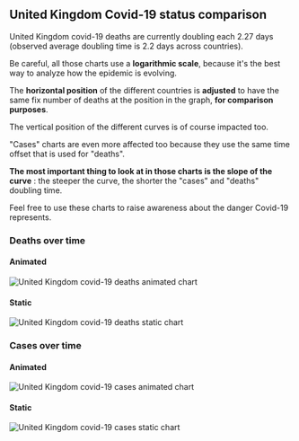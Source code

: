 ## United Kingdom Covid-19 status comparison 

United Kingdom covid-19 deaths are currently doubling each 2.27 days (observed average doubling time is 2.2 days across countries).



Be careful, all those charts use a **logarithmic scale**, because it's the best way to analyze how the epidemic is evolving.
 
The **horizontal position** of the different countries is **adjusted** to have the same fix number of deaths at the position in the graph, **for comparison purposes**.

The vertical position of the different curves is of course impacted too.

"Cases" charts are even more affected too because they use the same time offset that is used for "deaths".

**The most important thing to look at in those charts is the slope of the curve** : the steeper the curve, the shorter the "cases" and "deaths" doubling time.

Feel free to use these charts to raise awareness about the danger Covid-19 represents. 


 
### Deaths over time
 
#### Animated
![United Kingdom covid-19 deaths animated chart](https://raw.githubusercontent.com/madlag/coronavirus_study/master/notebooks/graphs/2020-03-24/countries/United_Kingdom/2020-03-24_United_Kingdom_deaths.gif "United Kingdom covid-19 deaths animated chart")   
 
#### Static
![United Kingdom covid-19 deaths static chart](https://raw.githubusercontent.com/madlag/coronavirus_study/master/notebooks/graphs/2020-03-24/countries/United_Kingdom/2020-03-24_United_Kingdom_deaths.png "United Kingdom covid-19 deaths static chart")   

 
### Cases over time
 
#### Animated
![United Kingdom covid-19 cases animated chart](https://raw.githubusercontent.com/madlag/coronavirus_study/master/notebooks/graphs/2020-03-24/countries/United_Kingdom/2020-03-24_United_Kingdom_cases.gif "United Kingdom covid-19 cases animated chart")   
 
#### Static
![United Kingdom covid-19 cases static chart](https://raw.githubusercontent.com/madlag/coronavirus_study/master/notebooks/graphs/2020-03-24/countries/United_Kingdom/2020-03-24_United_Kingdom_cases.png "United Kingdom covid-19 cases static chart")   

